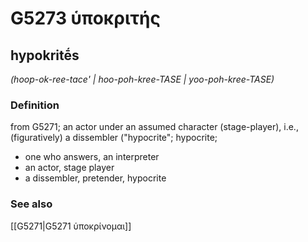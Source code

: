 # G5273 ὑποκριτής

## hypokritḗs

_(hoop-ok-ree-tace' | hoo-poh-kree-TASE | yoo-poh-kree-TASE)_

### Definition

from G5271; an actor under an assumed character (stage-player), i.e., (figuratively) a dissembler ("hypocrite"; hypocrite; 

- one who answers, an interpreter
- an actor, stage player
- a dissembler, pretender, hypocrite

### See also

[[G5271|G5271 ὑποκρίνομαι]]
